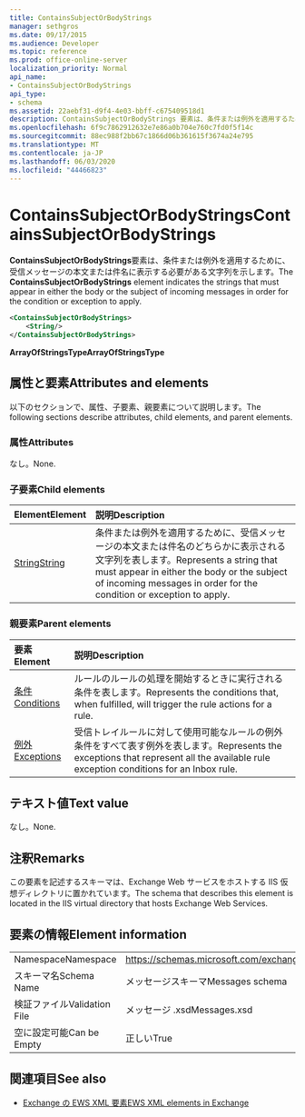 ```yaml
---
title: ContainsSubjectOrBodyStrings
manager: sethgros
ms.date: 09/17/2015
ms.audience: Developer
ms.topic: reference
ms.prod: office-online-server
localization_priority: Normal
api_name:
- ContainsSubjectOrBodyStrings
api_type:
- schema
ms.assetid: 22aebf31-d9f4-4e03-bbff-c675409518d1
description: ContainsSubjectOrBodyStrings 要素は、条件または例外を適用するために、受信メッセージの本文または件名に表示する必要がある文字列を示します。
ms.openlocfilehash: 6f9c7862912632e7e86a0b704e760c7fd0f5f14c
ms.sourcegitcommit: 88ec988f2bb67c1866d06b361615f3674a24e795
ms.translationtype: MT
ms.contentlocale: ja-JP
ms.lasthandoff: 06/03/2020
ms.locfileid: "44466823"
---
```

# <a name="containssubjectorbodystrings"></a><span data-ttu-id="18523-103">ContainsSubjectOrBodyStrings</span><span class="sxs-lookup"><span data-stu-id="18523-103">ContainsSubjectOrBodyStrings</span></span>

<span data-ttu-id="18523-104">**ContainsSubjectOrBodyStrings**要素は、条件または例外を適用するために、受信メッセージの本文または件名に表示する必要がある文字列を示します。</span><span class="sxs-lookup"><span data-stu-id="18523-104">The **ContainsSubjectOrBodyStrings** element indicates the strings that must appear in either the body or the subject of incoming messages in order for the condition or exception to apply.</span></span> 
  
```XML
<ContainsSubjectOrBodyStrings>
    <String/>
</ContainsSubjectOrBodyStrings>
```

 <span data-ttu-id="18523-105">**ArrayOfStringsType**</span><span class="sxs-lookup"><span data-stu-id="18523-105">**ArrayOfStringsType**</span></span>
## <a name="attributes-and-elements"></a><span data-ttu-id="18523-106">属性と要素</span><span class="sxs-lookup"><span data-stu-id="18523-106">Attributes and elements</span></span>

<span data-ttu-id="18523-107">以下のセクションで、属性、子要素、親要素について説明します。</span><span class="sxs-lookup"><span data-stu-id="18523-107">The following sections describe attributes, child elements, and parent elements.</span></span>
  
### <a name="attributes"></a><span data-ttu-id="18523-108">属性</span><span class="sxs-lookup"><span data-stu-id="18523-108">Attributes</span></span>

<span data-ttu-id="18523-109">なし。</span><span class="sxs-lookup"><span data-stu-id="18523-109">None.</span></span>
  
### <a name="child-elements"></a><span data-ttu-id="18523-110">子要素</span><span class="sxs-lookup"><span data-stu-id="18523-110">Child elements</span></span>

|<span data-ttu-id="18523-111">**Element**</span><span class="sxs-lookup"><span data-stu-id="18523-111">**Element**</span></span>|<span data-ttu-id="18523-112">**説明**</span><span class="sxs-lookup"><span data-stu-id="18523-112">**Description**</span></span>|
|:-----|:-----|
|[<span data-ttu-id="18523-113">String</span><span class="sxs-lookup"><span data-stu-id="18523-113">String</span></span>](string.md) <br/> |<span data-ttu-id="18523-114">条件または例外を適用するために、受信メッセージの本文または件名のどちらかに表示される文字列を表します。</span><span class="sxs-lookup"><span data-stu-id="18523-114">Represents a string that must appear in either the body or the subject of incoming messages in order for the condition or exception to apply.</span></span>  <br/> |
   
### <a name="parent-elements"></a><span data-ttu-id="18523-115">親要素</span><span class="sxs-lookup"><span data-stu-id="18523-115">Parent elements</span></span>

|<span data-ttu-id="18523-116">**要素**</span><span class="sxs-lookup"><span data-stu-id="18523-116">**Element**</span></span>|<span data-ttu-id="18523-117">**説明**</span><span class="sxs-lookup"><span data-stu-id="18523-117">**Description**</span></span>|
|:-----|:-----|
|[<span data-ttu-id="18523-118">条件</span><span class="sxs-lookup"><span data-stu-id="18523-118">Conditions</span></span>](conditions.md) <br/> |<span data-ttu-id="18523-119">ルールのルールの処理を開始するときに実行される条件を表します。</span><span class="sxs-lookup"><span data-stu-id="18523-119">Represents the conditions that, when fulfilled, will trigger the rule actions for a rule.</span></span>  <br/> |
|[<span data-ttu-id="18523-120">例外</span><span class="sxs-lookup"><span data-stu-id="18523-120">Exceptions</span></span>](exceptions.md) <br/> |<span data-ttu-id="18523-121">受信トレイルールに対して使用可能なルールの例外条件をすべて表す例外を表します。</span><span class="sxs-lookup"><span data-stu-id="18523-121">Represents the exceptions that represent all the available rule exception conditions for an Inbox rule.</span></span>  <br/> |
   
## <a name="text-value"></a><span data-ttu-id="18523-122">テキスト値</span><span class="sxs-lookup"><span data-stu-id="18523-122">Text value</span></span>

<span data-ttu-id="18523-123">なし。</span><span class="sxs-lookup"><span data-stu-id="18523-123">None.</span></span>
  
## <a name="remarks"></a><span data-ttu-id="18523-124">注釈</span><span class="sxs-lookup"><span data-stu-id="18523-124">Remarks</span></span>

<span data-ttu-id="18523-125">この要素を記述するスキーマは、Exchange Web サービスをホストする IIS 仮想ディレクトリに置かれています。</span><span class="sxs-lookup"><span data-stu-id="18523-125">The schema that describes this element is located in the IIS virtual directory that hosts Exchange Web Services.</span></span>
  
## <a name="element-information"></a><span data-ttu-id="18523-126">要素の情報</span><span class="sxs-lookup"><span data-stu-id="18523-126">Element information</span></span>

|||
|:-----|:-----|
|<span data-ttu-id="18523-127">Namespace</span><span class="sxs-lookup"><span data-stu-id="18523-127">Namespace</span></span>  <br/> |https://schemas.microsoft.com/exchange/services/2006/messages  <br/> |
|<span data-ttu-id="18523-128">スキーマ名</span><span class="sxs-lookup"><span data-stu-id="18523-128">Schema Name</span></span>  <br/> |<span data-ttu-id="18523-129">メッセージスキーマ</span><span class="sxs-lookup"><span data-stu-id="18523-129">Messages schema</span></span>  <br/> |
|<span data-ttu-id="18523-130">検証ファイル</span><span class="sxs-lookup"><span data-stu-id="18523-130">Validation File</span></span>  <br/> |<span data-ttu-id="18523-131">メッセージ .xsd</span><span class="sxs-lookup"><span data-stu-id="18523-131">Messages.xsd</span></span>  <br/> |
|<span data-ttu-id="18523-132">空に設定可能</span><span class="sxs-lookup"><span data-stu-id="18523-132">Can be Empty</span></span>  <br/> |<span data-ttu-id="18523-133">正しい</span><span class="sxs-lookup"><span data-stu-id="18523-133">True</span></span>  <br/> |
   
## <a name="see-also"></a><span data-ttu-id="18523-134">関連項目</span><span class="sxs-lookup"><span data-stu-id="18523-134">See also</span></span>



- [<span data-ttu-id="18523-135">Exchange の EWS XML 要素</span><span class="sxs-lookup"><span data-stu-id="18523-135">EWS XML elements in Exchange</span></span>](ews-xml-elements-in-exchange.md)

